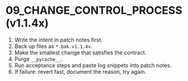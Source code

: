 # 09_CHANGE_CONTROL_PROCESS (v1.1.4x)

1) Write the intent in patch notes first.
2) Back up files as `*.bak.v1.1.4x`.
3) Make the smallest change that satisfies the contract.
4) Purge `__pycache__`.
5) Run acceptance steps and paste log snippets into patch notes.
6) If failure: revert fast, document the reason, try again.
